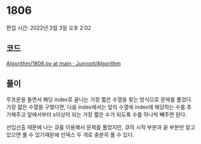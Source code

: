 # 1806

편집 시간: 2022년 3월 3일 오후 2:02

## 코드

[Algorithm/1806.py at main · Junroot/Algorithm](https://github.com/Junroot/Algorithm/blob/main/baekjoon/1806.py)

## 풀이

루프문을 돌면서 해당 index로 끝나는 가장 짧은 수열을 찾는 방식으로 문제를 풀었다. 가장 잛은 수열을 구했다면, 다음 index에서는 앞의 수열에 index에 해당하는 수를 추가해주고 앞에서부터 s이상이 되는 가장 짧은 수가 되도록 수를 하나씩 빼주면 된다.

선입선출 때문에 나는 큐를 이용해서 문제를 풀었지만, 큐의 시작 부분과 끝 부분만 알고 있으면 풀 수 있기때문에 인덱스 두 개로 충분히 풀 수 있다.